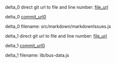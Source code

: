 delta_0 direct git url to file and line number: [file_url](https://www.github.com/probot/weekly-digest/commit/db3eac826004e86848265d7edbb5dae6f9d37546/#diff-318f373a9b0b7bcee36b1d87c7510e96754049ff6c2ef7c8e9359f76453847a5L5)

delta_0 [commit_url0](https://www.github.com/probot/weekly-digest/commit/db3eac826004e86848265d7edbb5dae6f9d37546)

delta_0 filename: src/markdown/markdownIssues.js



delta_1 direct git url to file and line number: [file_url](https://www.github.com/kmalinich/node-bmw-client/commit/249b368341e19c5b40a916d4d3539e175991f885/#diff-b98bbfceba8823c3b1b5550d59fc9c02384cbb3d9709eb069d83076958183913L31)

delta_1 [commit_url0](https://www.github.com/kmalinich/node-bmw-client/commit/249b368341e19c5b40a916d4d3539e175991f885)

delta_1 filename: lib/bus-data.js



